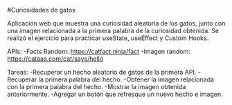 #Curiosidades de gatos  

Aplicación web que muestra una curiosidad aleatoria de los gatos, junto con una imagen relacionada a la primera palabra de la curiosidad obtenida.
Se realizó el ejercicio para practicar useState, useEffect y Custom Hooks.

APIs:
-Facts Random: https://catfact.ninja/fact
-Imagen random: https://cataas.com/cat/says/hello

Tareas:
-Recuperar un hecho aleatorio de gatos de la primera API.
-Recuperar la primera palabra del hecho.
-Obtener la imagen relacionada con la primera palabra del hecho.
-Mostrar la imagen obtenida anteriormente.
-Agregar un botón que refresque un nuevo hecho e imagen.
